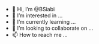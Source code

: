 - 👋 Hi, I’m @BSiabi
- 👀 I’m interested in ...
- 🌱 I’m currently learning ...
- 💞️ I’m looking to collaborate on ...
- 📫 How to reach me ...

<!---
BSiabi/BSiabi is a ✨ special ✨ repository because its `README.md` (this file) appears on your GitHub profile.
You can click the Preview link to take a look at your changes.
--->
